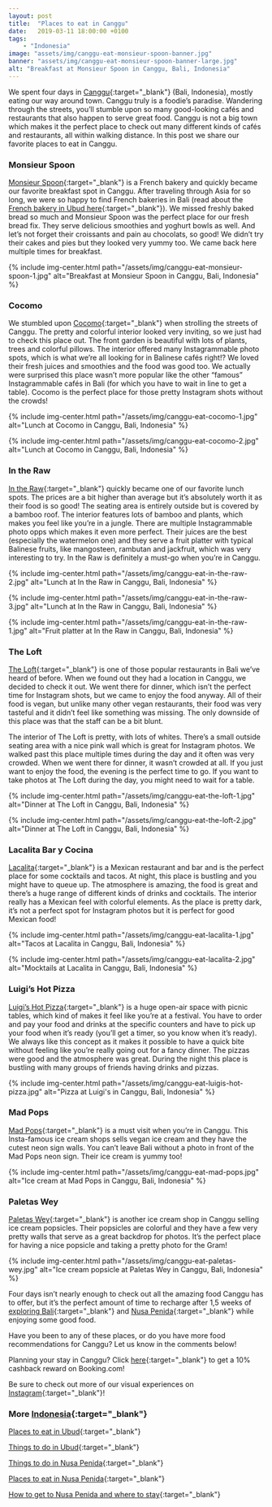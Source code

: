 ```yaml
---
layout: post
title:  "Places to eat in Canggu"
date:   2019-03-11 18:00:00 +0100
tags:
    - "Indonesia"
image: "assets/img/canggu-eat-monsieur-spoon-banner.jpg"
banner: "assets/img/canggu-eat-monsieur-spoon-banner-large.jpg"
alt: "Breakfast at Monsieur Spoon in Canggu, Bali, Indonesia"
---
```

 
We spent four days in [Canggu][canggu]{:target="_blank"} (Bali, Indonesia), mostly eating our way around town. Canggu truly is a foodie’s paradise. Wandering through the streets, you’ll stumble upon so many good-looking cafés and restaurants that also happen to serve great food. Canggu is not a big town which makes it the perfect place to check out many different kinds of cafés and restaurants, all within walking distance. In this post we share our favorite places to eat in Canggu.  
 
### Monsieur Spoon
 
[Monsieur Spoon][monsieur spoon]{:target="_blank"} is a French bakery and quickly became our favorite breakfast spot in Canggu. After traveling through Asia for so long, we were so happy to find French bakeries in Bali (read about the [French bakery in Ubud here][ubud eat]{:target="_blank"}). We missed freshly baked bread so much and Monsieur Spoon was the perfect place for our fresh bread fix. They serve delicious smoothies and yoghurt bowls as well. And let’s not forget their croissants and pain au chocolats, so good! We didn’t try their cakes and pies but they looked very yummy too. We came back here multiple times for breakfast.

{% include img-center.html path="/assets/img/canggu-eat-monsieur-spoon-1.jpg" alt="Breakfast at Monsieur Spoon in Canggu, Bali, Indonesia" %}
 
### Cocomo
 
We stumbled upon [Cocomo][cocomo]{:target="_blank"} when strolling the streets of Canggu. The pretty and colorful interior looked very inviting, so we just had to check this place out. The front garden is beautiful with lots of plants, trees and colorful pillows. The interior offered many Instagrammable photo spots, which is what we’re all looking for in Balinese cafés right!? We loved their fresh juices and smoothies and the food was good too. We actually were surprised this place wasn’t more popular like the other “famous” Instagrammable cafés in Bali (for which you have to wait in line to get a table). Cocomo is the perfect place for those pretty Instagram shots without the crowds!

{% include img-center.html path="/assets/img/canggu-eat-cocomo-1.jpg" alt="Lunch at Cocomo in Canggu, Bali, Indonesia" %}

{% include img-center.html path="/assets/img/canggu-eat-cocomo-2.jpg" alt="Lunch at Cocomo in Canggu, Bali, Indonesia" %}
 
### In the Raw
 
[In the Raw][in the raw]{:target="_blank"} quickly became one of our favorite lunch spots. The prices are a bit higher than average but it’s absolutely worth it as their food is so good! The seating area is entirely outside but is covered by a bamboo roof. The interior features lots of bamboo and plants, which makes you feel like you’re in a jungle. There are multiple Instagrammable photo opps which makes it even more perfect. Their juices are the best (especially the watermelon one) and they serve a fruit platter with typical Balinese fruits, like mangosteen, rambutan and jackfruit, which was very interesting to try. In the Raw is definitely a must-go when you’re in Canggu.

{% include img-center.html path="/assets/img/canggu-eat-in-the-raw-2.jpg" alt="Lunch at In the Raw in Canggu, Bali, Indonesia" %}

{% include img-center.html path="/assets/img/canggu-eat-in-the-raw-3.jpg" alt="Lunch at In the Raw in Canggu, Bali, Indonesia" %}

{% include img-center.html path="/assets/img/canggu-eat-in-the-raw-1.jpg" alt="Fruit platter at In the Raw in Canggu, Bali, Indonesia" %}
 
### The Loft
 
[The Loft][the loft]{:target="_blank"} is one of those popular restaurants in Bali we’ve heard of before. When we found out they had a location in Canggu, we decided to check it out. We went there for dinner, which isn’t the perfect time for Instagram shots, but we came to enjoy the food anyway. All of their food is vegan, but unlike many other vegan restaurants, their food was very tasteful and it didn’t feel like something was missing. The only downside of this place was that the staff can be a bit blunt.
 
The interior of The Loft is pretty, with lots of whites. There’s a small outside seating area with a nice pink wall which is great for Instagram photos. We walked past this place multiple times during the day and it often was very crowded. When we went there for dinner, it wasn’t crowded at all. If you just want to enjoy the food, the evening is the perfect time to go. If you want to take photos at The Loft during the day, you might need to wait for a table.

{% include img-center.html path="/assets/img/canggu-eat-the-loft-1.jpg" alt="Dinner at The Loft in Canggu, Bali, Indonesia" %}

{% include img-center.html path="/assets/img/canggu-eat-the-loft-2.jpg" alt="Dinner at The Loft in Canggu, Bali, Indonesia" %}
 
### Lacalita Bar y Cocina
 
[Lacalita][lacalita]{:target="_blank"} is a Mexican restaurant and bar and is the perfect place for some cocktails and tacos. At night, this place is bustling and you might have to queue up. The atmosphere is amazing, the food is great and there’s a huge range of different kinds of drinks and cocktails. The interior really has a Mexican feel with colorful elements. As the place is pretty dark, it’s not a perfect spot for Instagram photos but it is perfect for good Mexican food!

{% include img-center.html path="/assets/img/canggu-eat-lacalita-1.jpg" alt="Tacos at Lacalita in Canggu, Bali, Indonesia" %}

{% include img-center.html path="/assets/img/canggu-eat-lacalita-2.jpg" alt="Mocktails at Lacalita in Canggu, Bali, Indonesia" %}
 
### Luigi’s Hot Pizza
 
[Luigi’s Hot Pizza][luigis]{:target="_blank"} is a huge open-air space with picnic tables, which kind of makes it feel like you’re at a festival. You have to order and pay your food and drinks at the specific counters and have to pick up your food when it’s ready (you’ll get a timer, so you know when it’s ready). We always like this concept as it makes it possible to have a quick bite without feeling like you’re really going out for a fancy dinner. The pizzas were good and the atmosphere was great. During the night this place is bustling with many groups of friends having drinks and pizzas.

{% include img-center.html path="/assets/img/canggu-eat-luigis-hot-pizza.jpg" alt="Pizza at Luigi's in Canggu, Bali, Indonesia" %}
 
### Mad Pops
 
[Mad Pops][mad pops]{:target="_blank"} is a must visit when you’re in Canggu. This Insta-famous ice cream shops sells vegan ice cream and they have the cutest neon sign walls. You can’t leave Bali without a photo in front of the Mad Pops neon sign. Their ice cream is yummy too!

{% include img-center.html path="/assets/img/canggu-eat-mad-pops.jpg" alt="Ice cream at Mad Pops in Canggu, Bali, Indonesia" %}
 
### Paletas Wey
 
[Paletas Wey][paletas wey]{:target="_blank"} is another ice cream shop in Canggu selling ice cream popsicles. Their popsicles are colorful and they have a few very pretty walls that serve as a great backdrop for photos. It’s the perfect place for having a nice popsicle and taking a pretty photo for the Gram!

{% include img-center.html path="/assets/img/canggu-eat-paletas-wey.jpg" alt="Ice cream popsicle at Paletas Wey in Canggu, Bali, Indonesia" %}
 
Four days isn’t nearly enough to check out all the amazing food Canggu has to offer, but it’s the perfect amount of time to recharge after 1,5 weeks of [exploring Bali][things ubud]{:target="_blank"} and [Nusa Penida][things nusa penida]{:target="_blank"} while enjoying some good food.
 
Have you been to any of these places, or do you have more food recommendations for Canggu? Let us know in the comments below!

Planning your stay in Canggu? Click [here][booking.com]{:target="_blank"} to get a 10% cashback reward on Booking.com! 

Be sure to check out more of our visual experiences on [Instagram][instagram]{:target="_blank"}!

### More [Indonesia][indonesia]{:target="_blank"}

[Places to eat in Ubud][ubud eat]{:target="_blank"}

[Things to do in Ubud][things ubud]{:target="_blank"}

[Things to do in Nusa Penida][things nusa penida]{:target="_blank"}

[Places to eat in Nusa Penida][eat nusa penida]{:target="_blank"}

[How to get to Nusa Penida and where to stay][get to nusa penida]{:target="_blank"}

[instagram]: https://instagram.com/kipamojo 
[booking.com]: https://www.booking.com/s/35_6/joshsn24

[indonesia]: https://kipamojo.world/tags.html#indonesia
[ubud eat]: https://kipamojo.world/2019/01/28/Places-to-eat-in-Ubud-Bali.html
[things ubud]: https://kipamojo.world/2019/02/04/Things-to-do-in-Ubud-Bali.html
[things nusa penida]: https://kipamojo.world/2019/02/11/Things-to-do-in-Nusa-Penida.html
[eat nusa penida]: https://kipamojo.world/2019/02/18/Places-to-eat-in-Nusa-Penida.html
[get to nusa penida]: https://kipamojo.world/2019/02/25/How-to-get-to-Nusa-Penida-and-where-to-stay.html 

[canggu]: https://goo.gl/maps/Vf87iRdvAu52
[monsieur spoon]: https://goo.gl/maps/CRZsDumJ67F2
[cocomo]: https://goo.gl/maps/KnSjBBX3LNn
[in the raw]: https://goo.gl/maps/ycSaVwvp5832
[the loft]: https://goo.gl/maps/ku9fustVVwn
[lacalita]: https://goo.gl/maps/LAhRjYY7bcC2
[luigis]: https://goo.gl/maps/pruj5bHzVM72
[mad pops]: https://goo.gl/maps/vqfNjKJgedt
[paletas wey]: https://goo.gl/maps/M2zopQDsTB12
